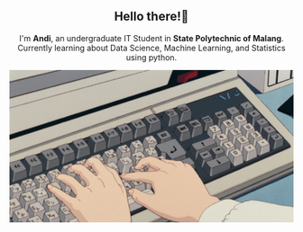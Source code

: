 <h2 align='center'> Hello there!👋</h2>

<p align='center'>
   I'm <b>Andi</b>, an undergraduate IT Student in <b>State Polytechnic of Malang</b>. Currently learning about Data Science, Machine Learning, and Statistics using python.
</p>

<p align='center'>
  <img src='./Assets/keyboard.gif'>
</p>

